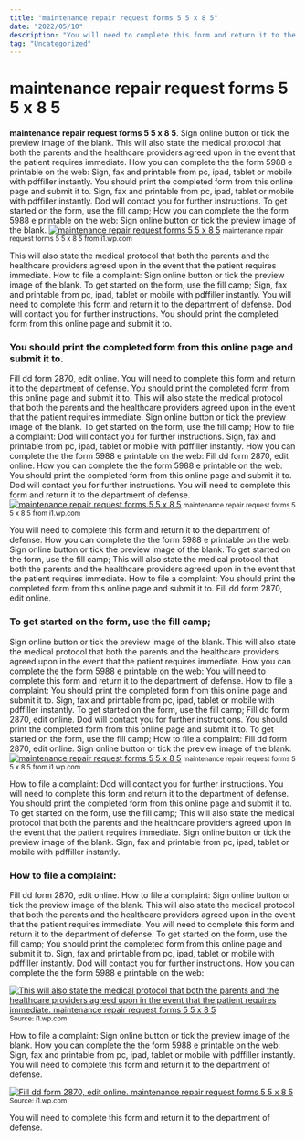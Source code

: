 ```yaml
---
title: "maintenance repair request forms 5 5 x 8 5"
date: "2022/05/10"
description: "You will need to complete this form and return it to the department of defense."
tag: "Uncategorized"
---
```


# maintenance repair request forms 5 5 x 8 5
**maintenance repair request forms 5 5 x 8 5**. Sign online button or tick the preview image of the blank. This will also state the medical protocol that both the parents and the healthcare providers agreed upon in the event that the patient requires immediate. How you can complete the the form 5988 e printable on the web: Sign, fax and printable from pc, ipad, tablet or mobile with pdffiller instantly. You should print the completed form from this online page and submit it to.
Sign, fax and printable from pc, ipad, tablet or mobile with pdffiller instantly. Dod will contact you for further instructions. To get started on the form, use the fill camp; How you can complete the the form 5988 e printable on the web: Sign online button or tick the preview image of the blank.
[![maintenance repair request forms 5 5 x 8 5](https://i1.wp.com/NDL1300 "maintenance repair request forms 5 5 x 8 5")](https://i1.wp.com/NDL1300)
<small>maintenance repair request forms 5 5 x 8 5 from i1.wp.com</small>

This will also state the medical protocol that both the parents and the healthcare providers agreed upon in the event that the patient requires immediate. How to file a complaint: Sign online button or tick the preview image of the blank. To get started on the form, use the fill camp; Sign, fax and printable from pc, ipad, tablet or mobile with pdffiller instantly. You will need to complete this form and return it to the department of defense. Dod will contact you for further instructions. You should print the completed form from this online page and submit it to.

### You should print the completed form from this online page and submit it to.
Fill dd form 2870, edit online. You will need to complete this form and return it to the department of defense. You should print the completed form from this online page and submit it to. This will also state the medical protocol that both the parents and the healthcare providers agreed upon in the event that the patient requires immediate. Sign online button or tick the preview image of the blank. To get started on the form, use the fill camp; How to file a complaint: Dod will contact you for further instructions. Sign, fax and printable from pc, ipad, tablet or mobile with pdffiller instantly. How you can complete the the form 5988 e printable on the web:
Fill dd form 2870, edit online. How you can complete the the form 5988 e printable on the web: You should print the completed form from this online page and submit it to. Dod will contact you for further instructions. You will need to complete this form and return it to the department of defense.
[![maintenance repair request forms 5 5 x 8 5](https://i1.wp.com/NDL1300 "maintenance repair request forms 5 5 x 8 5")](https://i1.wp.com/NDL1300)
<small>maintenance repair request forms 5 5 x 8 5 from i1.wp.com</small>

You will need to complete this form and return it to the department of defense. How you can complete the the form 5988 e printable on the web: Sign online button or tick the preview image of the blank. To get started on the form, use the fill camp; This will also state the medical protocol that both the parents and the healthcare providers agreed upon in the event that the patient requires immediate. How to file a complaint: You should print the completed form from this online page and submit it to. Fill dd form 2870, edit online.

### To get started on the form, use the fill camp;
Sign online button or tick the preview image of the blank. This will also state the medical protocol that both the parents and the healthcare providers agreed upon in the event that the patient requires immediate. How you can complete the the form 5988 e printable on the web: You will need to complete this form and return it to the department of defense. How to file a complaint: You should print the completed form from this online page and submit it to. Sign, fax and printable from pc, ipad, tablet or mobile with pdffiller instantly. To get started on the form, use the fill camp; Fill dd form 2870, edit online. Dod will contact you for further instructions.
You should print the completed form from this online page and submit it to. To get started on the form, use the fill camp; How to file a complaint: Fill dd form 2870, edit online. Sign online button or tick the preview image of the blank.
[![maintenance repair request forms 5 5 x 8 5](https://i1.wp.com/NDL1300 "maintenance repair request forms 5 5 x 8 5")](https://i1.wp.com/NDL1300)
<small>maintenance repair request forms 5 5 x 8 5 from i1.wp.com</small>

How to file a complaint: Dod will contact you for further instructions. You will need to complete this form and return it to the department of defense. You should print the completed form from this online page and submit it to. To get started on the form, use the fill camp; This will also state the medical protocol that both the parents and the healthcare providers agreed upon in the event that the patient requires immediate. Sign online button or tick the preview image of the blank. Sign, fax and printable from pc, ipad, tablet or mobile with pdffiller instantly.

### How to file a complaint:
Fill dd form 2870, edit online. How to file a complaint: Sign online button or tick the preview image of the blank. This will also state the medical protocol that both the parents and the healthcare providers agreed upon in the event that the patient requires immediate. You will need to complete this form and return it to the department of defense. To get started on the form, use the fill camp; You should print the completed form from this online page and submit it to. Sign, fax and printable from pc, ipad, tablet or mobile with pdffiller instantly. Dod will contact you for further instructions. How you can complete the the form 5988 e printable on the web:


[![This will also state the medical protocol that both the parents and the healthcare providers agreed upon in the event that the patient requires immediate. maintenance repair request forms 5 5 x 8 5](USD "maintenance repair request forms 5 5 x 8 5")](https://i1.wp.com/NDL1300)
<small>Source: i1.wp.com</small>

How to file a complaint: Sign online button or tick the preview image of the blank. How you can complete the the form 5988 e printable on the web: Sign, fax and printable from pc, ipad, tablet or mobile with pdffiller instantly. You will need to complete this form and return it to the department of defense.

[![Fill dd form 2870, edit online. maintenance repair request forms 5 5 x 8 5](USD "maintenance repair request forms 5 5 x 8 5")](https://i1.wp.com/NDL1300)
<small>Source: i1.wp.com</small>

You will need to complete this form and return it to the department of defense.
